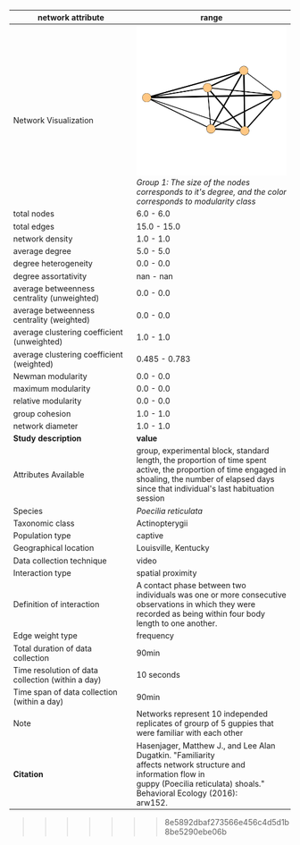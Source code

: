 network attribute|range
---|---
<img width=1000> Network Visualization | ![NetworkImage](/Networks/Visualizations/guppy_hasenjager_familiar_1.png) *Group 1: The size of the nodes corresponds to it's degree, and the color corresponds to modularity class*
total nodes|6.0 - 6.0
total edges|15.0 - 15.0
network density|1.0 - 1.0
average degree|5.0 - 5.0
degree heterogeneity|0.0 - 0.0
degree assortativity|nan - nan
average betweenness centrality (unweighted)|0.0 - 0.0
average betweenness centrality (weighted)|0.0 - 0.0
average clustering coefficient (unweighted)|1.0 - 1.0
average clustering coefficient (weighted)|0.485 - 0.783
Newman modularity|0.0 - 0.0
maximum modularity|0.0 - 0.0
relative modularity|0.0 - 0.0
group cohesion|1.0 - 1.0
network diameter|1.0 - 1.0
**Study description**|**value**
Attributes Available|group, experimental block, standard length, the proportion of time spent active, the proportion of time engaged in shoaling, the number of elapsed days since that individual's last habituation session
Species|*Poecilia reticulata*
Taxonomic class|Actinopterygii
Population type|captive
Geographical location|Louisville, Kentucky
Data collection technique|video
Interaction type|spatial proximity
Definition of interaction|A contact phase between two individuals was one or more consecutive observations in which they were recorded as being within four body length to one another.
Edge weight type|frequency
Total duration of data collection|90min
Time resolution of data collection (within a day)|10 seconds
Time span of data collection (within a day)|90min
Note|Networks represent 10 independed replicates of grourp of 5 guppies that were familiar with each other
**Citation** | Hasenjager, Matthew J., and Lee Alan Dugatkin. "Familiarity <br> affects network structure and information flow in <br> guppy (Poecilia reticulata) shoals." Behavioral Ecology (2016): <br> arw152.
>>>>>>> 8e5892dbaf273566e456c4d5d1b8be5290ebe06b
